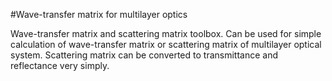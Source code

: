 #Wave-transfer matrix for multilayer optics

Wave-transfer matrix and scattering matrix toolbox. 
Can be used for simple calculation of  wave-transfer matrix or scattering 
matrix of multilayer optical system. Scattering matrix can be converted to 
transmittance and reflectance very simply.
